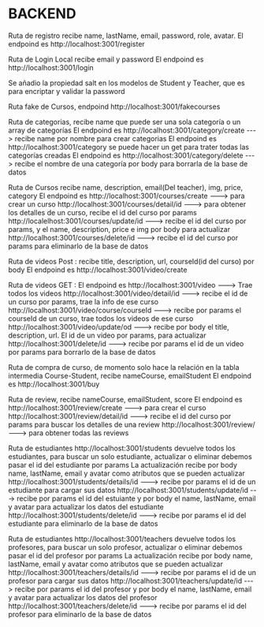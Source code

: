 # BACKEND

Ruta de registro recibe  name, lastName, email, password, role, avatar.
El endpoind es http://localhost:3001/register

Ruta de Login Local recibe email y password
El endpoind es http://localhost:3001/login

Se añadio la propiedad salt en los modelos de Student y Teacher, que es para encriptar y validar la password

Ruta fake de Cursos, endpoind http://localhost:3001/fakecourses

Ruta de categorias, recibe name que puede ser una sola categoría o un array de categorías
El endpoind es http://localhost:3001/category/create ---> recibe name por nombre para crear categorias
El endpoind es http://localhost:3001/category se puede hacer un get para trater todas las categorías creadas
El endpoind es http://localhost:3001/category/delete ---> recibe el nombre de una categoría por body para borrarla de la base de datos

Ruta de Cursos recibe name, description, email(Del teacher), img, price, category
El endpoind es http://localhost:3001/courses/create ---> para crear un curso
http://localhost:3001/courses/detail/id ---> para obtener los detalles de un curso, recibe el id del curso por params
http://localelhost:3001/courses/update/id ---> recibe el id del curso por params, y el name, description, price e img por body para actualizar
http://localhost:3001/courses/delete/id ---> recibe el id del curso por params para eliminarlo de la base de datos

Ruta de videos  Post : recibe title, description, url, courseId(id del curso) por body
El endpoind es http://localhost:3001/video/create

Ruta de videos GET : 
El endpoind es http://localhost:3001/video ---> Trae todos los videos
http://localhost:3001/video/detail/id ---> recibe el id de un curso por params, trae la info de ese curso
http://localhost:3001/video/course/courseId ---> recibe por params el courseId de un curso, trae todos los videos de ese curso
http://localhost:3001/video/update/od ---> recibe por body el title, description, url. El id de un video por params, para actualizar
http://localhost:3001/delete/id ---> recibe por params el id de un video por params para borrarlo de la base de datos


Ruta de compra de curso, de momento solo hace la relación en la tabla intermedia Course-Student, recibe nameCourse, emailStudent
El endpoind es http://localhost:3001/buy

Ruta de review, recibe nameCourse, emailStudent, score
El endpoind es http://localhost:3001/review/create ---> para crear el curso
http://localhost:3001/review/detail/id ---> recibe el id del curso por params para buscar los detalles de una review
http://localhost:3001/review/ ---> para obtener todas las reviews


Ruta de estudiantes http://localhost:3001/students devuelve todos los estudiantes, para buscar un solo estudiante, actualizar o eliminar debemos pasar el id del estudiante por params
La actualización recibe por body name, lastName, email y avatar como atributos que se pueden actualizar
http://localhost:3001/students/details/id ---> recibe por params  el id de un estudiante para cargar sus datos
http://localhost:3001/students/update/id ---> recibe por params el id del estuiante y por body el name, lastName, email y avatar para actualizar los datos del estudiante
http://localhost:3001/students/delete/id ---> recibe por params el id del estudiante para eliminarlo de la base de datos


Ruta de estudiantes http://localhost:3001/teachers devuelve todos los profesores, para buscar un solo profesor, actualizar o eliminar debemos pasar el id del profesor por params
La actualización recibe por body name, lastName, email y avatar como atributos que se pueden actualizar
http://localhost:3001/teachers/details/id ---> recibe por params  el id de un profesor para cargar sus datos
http://localhost:3001/teachers/update/id ---> recibe por params el id del profesor y por body el name, lastName, email y avatar para actualizar los datos del profesor
http://localhost:3001/teachers/delete/id ---> recibe por params el id del profesor para eliminarlo de la base de datos

